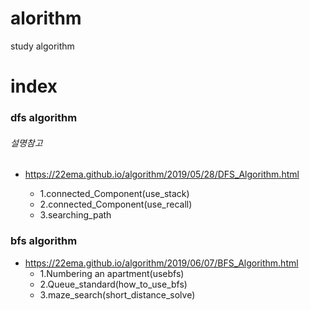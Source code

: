 # alorithm
study algorithm

# index 

### dfs algorithm
###### 설명참고
- https://22ema.github.io/algorithm/2019/05/28/DFS_Algorithm.html

	- 1.connected_Component(use_stack)
	- 2.connected_Component(use_recall)
	- 3.searching_path
### bfs algorithm
- https://22ema.github.io/algorithm/2019/06/07/BFS_Algorithm.html
	- 1.Numbering an apartment(usebfs)
	- 2.Queue_standard(how_to_use_bfs)
	- 3.maze_search(short_distance_solve)